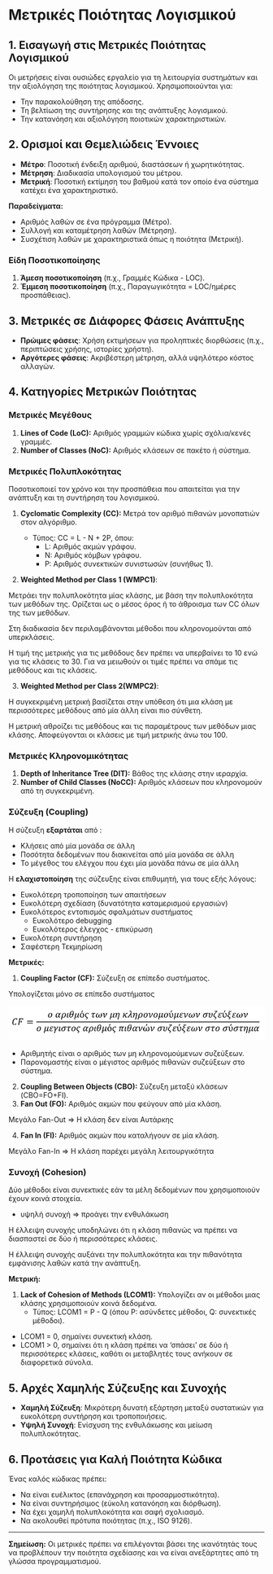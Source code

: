 # Μετρικές Ποιότητας Λογισμικού

## 1. Εισαγωγή στις Μετρικές Ποιότητας Λογισμικού
Οι μετρήσεις είναι ουσιώδες εργαλείο για τη λειτουργία συστημάτων και την αξιολόγηση της ποιότητας λογισμικού. Χρησιμοποιούνται για:
- Την παρακολούθηση της απόδοσης.   
- Τη βελτίωση της συντήρησης και της ανάπτυξης λογισμικού.   
- Την κατανόηση και αξιολόγηση ποιοτικών χαρακτηριστικών.   

## 2. Ορισμοί και Θεμελιώδεις Έννοιες
- **Μέτρο**: Ποσοτική ένδειξη αριθμού, διαστάσεων ή χωρητικότητας.   
- **Μέτρηση**: Διαδικασία υπολογισμού του μέτρου.   
- **Μετρική**: Ποσοτική εκτίμηση του βαθμού κατά τον οποίο ένα σύστημα κατέχει ένα χαρακτηριστικό.   

**Παραδείγματα:**
- Αριθμός λαθών σε ένα πρόγραμμα (Μέτρο).   
- Συλλογή και καταμέτρηση λαθών (Μέτρηση).   
- Συσχέτιση λαθών με χαρακτηριστικά όπως η ποιότητα (Μετρική).   

### Είδη Ποσοτικοποίησης
1. **Άμεση ποσοτικοποίηση** (π.χ., Γραμμές Κώδικα - LOC).    
2. **Έμμεση ποσοτικοποίηση** (π.χ., Παραγωγικότητα = LOC/ημέρες προσπάθειας).   

## 3. Μετρικές σε Διάφορες Φάσεις Ανάπτυξης
- **Πρώιμες φάσεις**: Χρήση εκτιμήσεων για προληπτικές διορθώσεις (π.χ., περιπτώσεις χρήσης, ιστορίες χρήστη).   
- **Αργότερες φάσεις**: Ακριβέστερη μέτρηση, αλλά υψηλότερο κόστος αλλαγών.   

## 4. Κατηγορίες Μετρικών Ποιότητας
### Μετρικές Μεγέθους
1. **Lines of Code (LoC):** Αριθμός γραμμών κώδικα χωρίς σχόλια/κενές γραμμές.   
2. **Number of Classes (NoC):** Αριθμός κλάσεων σε πακέτο ή σύστημα.   

### Μετρικές Πολυπλοκότητας

Ποσοτικοποιεί τον χρόνο και την προσπάθεια που απαιτείται για την ανάπτυξη και τη συντήρηση του λογισμικού.

1. **Cyclomatic Complexity (CC):** Μετρά τον αριθμό πιθανών μονοπατιών στον αλγόριθμο.
   - Τύπος: CC = L - N + 2P, όπου:   
     - L: Αριθμός ακμών γράφου.   
     - N: Αριθμός κόμβων γράφου.   
     - P: Αριθμός συνεκτικών συνιστωσών (συνήθως 1).   

2. **Weighted Method per Class 1 (WMPC1)**:

Μετράει την πολυπλοκότητα μίας κλάσης, με βάση την πολυπλοκότητα των μεθόδων της. Ορίζεται ως ο μέσος όρος ή το άθροισμα των CC όλων της των μεθόδων.

Στη διαδικασία δεν περιλαμβάνονται μέθοδοι που κληρονομούνται από υπερκλάσεις.

Η τιμή της μετρικής για τις μεθόδους δεν πρέπει να υπερβαίνει το 10 ενώ για τις κλάσεις το 30. Για να μειωθούν οι τιμές πρέπει να σπάμε τις μεθόδους και τις κλάσεις.

3. **Weighted Method per Class 2(WMPC2)**:

Η συγκεκριμένη μετρική βασίζεται στην υπόθεση ότι μια κλάση με περισσότερες μεθόδους από μία άλλη είναι πιο σύνθετη.

Η μετρική αθροίζει τις μεθόδους και τις παραμέτρους των μεθόδων μιας κλάσης. Αποφεύγονται οι κλάσεις με τιμή μετρικής άνω του 100.

### Μετρικές Κληρονομικότητας
1. **Depth of Inheritance Tree (DIT):** Βάθος της κλάσης στην ιεραρχία.   
2. **Number of Child Classes (NoCC):** Αριθμός κλάσεων που κληρονομούν από τη συγκεκριμένη.   

### Σύζευξη (Coupling)

Η σύζευξη **εξαρτάται** από :
- Κλήσεις από μία μονάδα σε άλλη   
- Ποσότητα δεδομένων που διακινείται από μία μονάδα σε άλλη   
- Το μέγεθος του ελέγχου που έχει μία μονάδα πάνω σε μία άλλη   

Η **ελαχιστοποίηση** της σύζευξης είναι επιθυμητή, για τους εξής λόγους:
- Ευκολότερη τροποποίηση των απαιτήσεων   
- Ευκολότερη σχεδίαση (δυνατότητα καταμερισμού εργασιών)   
- Ευκολότερος εντοπισμός σφαλμάτων συστήματος   
  - Ευκολότερο debugging   
  - Ευκολότερος έλεγχος - επικύρωση   
- Ευκολότερη συντήρηση   
- Σαφέστερη Τεκμηρίωση   

**Μετρικές:**

1. **Coupling Factor (CF):** Σύζευξη σε επίπεδο συστήματος.   

Υπολογίζεται μόνο σε επίπεδο συστήματος

![Coupling Factor](CF.png)

  - Αριθμητής είναι ο αριθμός των μη κληρονομούμενων συζεύξεων.   
  - Παρονομαστής είναι ο μέγιστος αριθμός πιθανών συζεύξεων στο σύστημα.   

2. **Coupling Between Objects (CBO):** Σύζευξη μεταξύ κλάσεων (CBO=FO+FI).   
3. **Fan Out (FO):** Αριθμός ακμών που φεύγουν από μία κλάση.   

Μεγάλο Fan-Out => Η κλάση δεν είναι Αυτάρκης

4. **Fan In (FI):** Αριθμός ακμών που καταλήγουν σε μία κλάση.   

Μεγάλο Fan-In => Η κλάση παρέχει μεγάλη λειτουργικότητα

### Συνοχή (Cohesion)

Δύο μέθοδοι είναι συνεκτικές εάν τα μέλη δεδομένων που χρησιμοποιούν έχουν κοινά στοιχεία.

- υψηλή συνοχή => προάγει την ενθυλάκωση

Η έλλειψη συνοχής υποδηλώνει ότι η κλάση πιθανώς να πρέπει να διασπαστεί σε δύο ή περισσότερες κλάσεις.

Η έλλειψη συνοχής αυξάνει την πολυπλοκότητα και την πιθανότητα εμφάνισης λαθών κατά την ανάπτυξη.

**Μετρική:**

1. **Lack of Cohesion of Methods (LCOM1):** Υπολογίζει αν οι μέθοδοι μιας κλάσης χρησιμοποιούν κοινά δεδομένα.
   - Τύπος: LCOM1 = P - Q (όπου P: ασύνδετες μέθοδοι, Q: συνεκτικές μέθοδοι).   

  - LCOM1 = 0, σημαίνει συνεκτική κλάση.   
  - LCOM1 > 0, σημαίνει ότι η κλάση πρέπει να ‘σπάσει’ σε δύο ή περισσότερες κλάσεις, καθότι οι μεταβλητές τους ανήκουν σε διαφορετικά σύνολα.   

## 5. Αρχές Χαμηλής Σύζευξης και Συνοχής
- **Χαμηλή Σύζευξη**: Μικρότερη δυνατή εξάρτηση μεταξύ συστατικών για ευκολότερη συντήρηση και τροποποιήσεις.   
- **Υψηλή Συνοχή**: Ενίσχυση της ενθυλάκωσης και μείωση πολυπλοκότητας.   

## 6. Προτάσεις για Καλή Ποιότητα Κώδικα
Ένας καλός κώδικας πρέπει:
- Να είναι ευέλικτος (επανάχρηση και προσαρμοστικότητα).   
- Να είναι συντηρήσιμος (εύκολη κατανόηση και διόρθωση).   
- Να έχει χαμηλή πολυπλοκότητα και σαφή σχολιασμό.   
- Να ακολουθεί πρότυπα ποιότητας (π.χ., ISO 9126).   

---
**Σημείωση:** Οι μετρικές πρέπει να επιλέγονται βάσει της ικανότητάς τους να προβλέπουν την ποιότητα σχεδίασης και να είναι ανεξάρτητες από τη γλώσσα προγραμματισμού.


